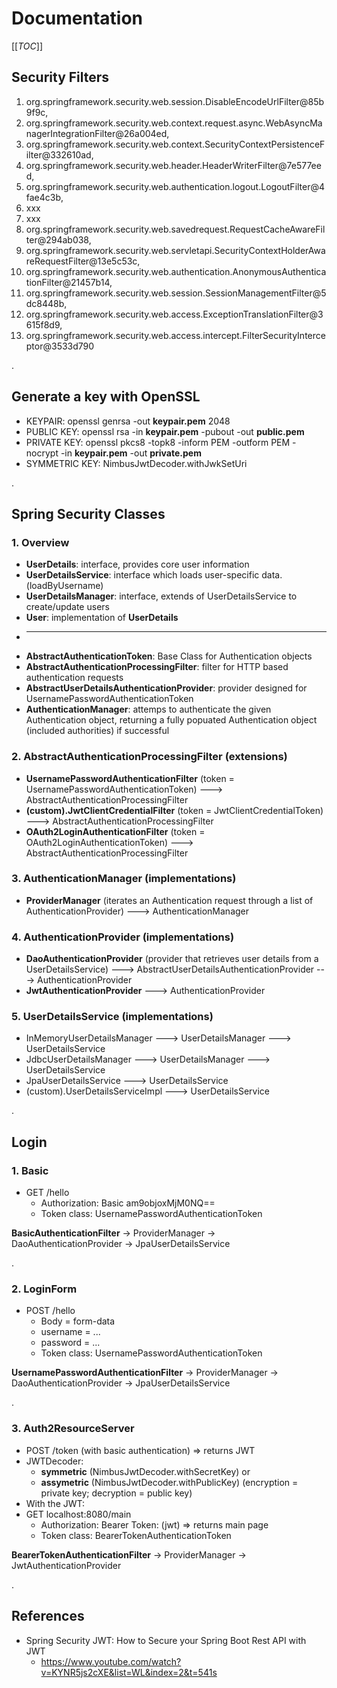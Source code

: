 # Documentation

[[_TOC_]]

## Security Filters

1. org.springframework.security.web.session.DisableEncodeUrlFilter@85b9f9c,
1. org.springframework.security.web.context.request.async.WebAsyncManagerIntegrationFilter@26a004ed,
1. org.springframework.security.web.context.SecurityContextPersistenceFilter@332610ad,
1. org.springframework.security.web.header.HeaderWriterFilter@7e577eed,
1. org.springframework.security.web.authentication.logout.LogoutFilter@4fae4c3b,
1. xxx
1. xxx
1. org.springframework.security.web.savedrequest.RequestCacheAwareFilter@294ab038,
1. org.springframework.security.web.servletapi.SecurityContextHolderAwareRequestFilter@13e5c53c,
1. org.springframework.security.web.authentication.AnonymousAuthenticationFilter@21457b14,
1. org.springframework.security.web.session.SessionManagementFilter@5dc8448b,
1. org.springframework.security.web.access.ExceptionTranslationFilter@3615f8d9,
1. org.springframework.security.web.access.intercept.FilterSecurityInterceptor@3533d790

.

## Generate a key with OpenSSL

* KEYPAIR: openssl genrsa -out **keypair.pem** 2048
* PUBLIC KEY: openssl rsa -in **keypair.pem** -pubout -out **public.pem**
* PRIVATE KEY: openssl pkcs8 -topk8 -inform PEM -outform PEM -nocrypt -in **keypair.pem** -out **private.pem**
* SYMMETRIC KEY: NimbusJwtDecoder.withJwkSetUri

.

## Spring Security Classes

### 1. Overview

* __UserDetails__: interface, provides core user information
* __UserDetailsService__: interface which loads user-specific data. (loadByUsername)
* __UserDetailsManager__: interface, extends of UserDetailsService to create/update users
* __User__: implementation of __UserDetails__
* ____
* __AbstractAuthenticationToken__: Base Class for Authentication objects
* __AbstractAuthenticationProcessingFilter__: filter for HTTP based authentication requests
* __AbstractUserDetailsAuthenticationProvider__: provider designed for UsernamePasswordAuthenticationToken
* __AuthenticationManager__: attemps to authenticate the given Authentication object, returning a fully popuated Authentication object (included authorities) if successful


### 2. AbstractAuthenticationProcessingFilter (extensions)

* __UsernamePasswordAuthenticationFilter__ (token = UsernamePasswordAuthenticationToken) ---> AbstractAuthenticationProcessingFilter 
* __(custom).JwtClientCredentialFilter__ (token = JwtClientCredentialToken) ---> AbstractAuthenticationProcessingFilter
* __OAuth2LoginAuthenticationFilter__ (token = OAuth2LoginAuthenticationToken) ---> AbstractAuthenticationProcessingFilter


### 3. AuthenticationManager (implementations)

* __ProviderManager__ (iterates an Authentication request through a list of AuthenticationProvider) ---> AuthenticationManager
	

### 4. AuthenticationProvider (implementations)

* __DaoAuthenticationProvider__ (provider that retrieves user details from a UserDetailsService) ---> AbstractUserDetailsAuthenticationProvider ---> AuthenticationProvider
* __JwtAuthenticationProvider__ ---> AuthenticationProvider


### 5. UserDetailsService (implementations)

* InMemoryUserDetailsManager ---> UserDetailsManager ---> UserDetailsService 
* JdbcUserDetailsManager ---> UserDetailsManager ---> UserDetailsService
* JpaUserDetailsService ---> UserDetailsService 
* (custom).UserDetailsServiceImpl ---> UserDetailsService

.

## Login

### 1. Basic

- GET /hello
	- Authorization: Basic am9objoxMjM0NQ==
	- Token class: UsernamePasswordAuthenticationToken

**BasicAuthenticationFilter** → ProviderManager → DaoAuthenticationProvider → JpaUserDetailsService

.

### 2. LoginForm

- POST /hello
	- Body = form-data
	- username = ...
	- password = ...
	- Token class: UsernamePasswordAuthenticationToken

**UsernamePasswordAuthenticationFilter** → ProviderManager → DaoAuthenticationProvider → JpaUserDetailsService

.

### 3. Auth2ResourceServer

- POST /token (with basic authentication) => returns JWT
- JWTDecoder: 
	- **symmetric** (NimbusJwtDecoder.withSecretKey) or 
	- **assymetric** (NimbusJwtDecoder.withPublicKey) (encryption = private key; decryption = public key)
- With the JWT:
- GET localhost:8080/main
	- Authorization: Bearer Token: (jwt) => returns main page
	- Token class: BearerTokenAuthenticationToken

**BearerTokenAuthenticationFilter** → ProviderManager → JwtAuthenticationProvider

.

## References

* Spring Security JWT: How to Secure your Spring Boot Rest API with JWT
	- https://www.youtube.com/watch?v=KYNR5js2cXE&list=WL&index=2&t=541s
	
